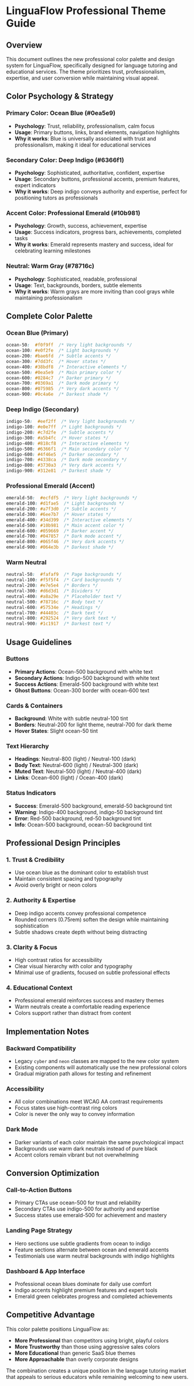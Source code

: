 # LinguaFlow Professional Theme Guide

## Overview
This document outlines the new professional color palette and design system for LinguaFlow, specifically designed for language tutoring and educational services. The theme prioritizes trust, professionalism, expertise, and user conversion while maintaining visual appeal.

## Color Psychology & Strategy

### Primary Color: Ocean Blue (#0ea5e9)
- **Psychology**: Trust, reliability, professionalism, calm focus
- **Usage**: Primary buttons, links, brand elements, navigation highlights
- **Why it works**: Blue is universally associated with trust and professionalism, making it ideal for educational services

### Secondary Color: Deep Indigo (#6366f1)
- **Psychology**: Sophisticated, authoritative, confident, expertise
- **Usage**: Secondary buttons, professional accents, premium features, expert indicators
- **Why it works**: Deep indigo conveys authority and expertise, perfect for positioning tutors as professionals

### Accent Color: Professional Emerald (#10b981)
- **Psychology**: Growth, success, achievement, expertise
- **Usage**: Success indicators, progress bars, achievements, completed tasks
- **Why it works**: Emerald represents mastery and success, ideal for celebrating learning milestones

### Neutral: Warm Gray (#78716c)
- **Psychology**: Sophisticated, readable, professional
- **Usage**: Text, backgrounds, borders, subtle elements
- **Why it works**: Warm grays are more inviting than cool grays while maintaining professionalism

## Complete Color Palette

### Ocean Blue (Primary)
```css
ocean-50:  #f0f9ff  /* Very light backgrounds */
ocean-100: #e0f2fe  /* Light backgrounds */
ocean-200: #bae6fd  /* Subtle accents */
ocean-300: #7dd3fc  /* Hover states */
ocean-400: #38bdf8  /* Interactive elements */
ocean-500: #0ea5e9  /* Main primary color */
ocean-600: #0284c7  /* Darker primary */
ocean-700: #0369a1  /* Dark mode primary */
ocean-800: #075985  /* Very dark accents */
ocean-900: #0c4a6e  /* Darkest shade */
```

### Deep Indigo (Secondary)
```css
indigo-50:  #eef2ff  /* Very light backgrounds */
indigo-100: #e0e7ff  /* Light backgrounds */
indigo-200: #c7d2fe  /* Subtle accents */
indigo-300: #a5b4fc  /* Hover states */
indigo-400: #818cf8  /* Interactive elements */
indigo-500: #6366f1  /* Main secondary color */
indigo-600: #4f46e5  /* Darker secondary */
indigo-700: #4338ca  /* Dark mode secondary */
indigo-800: #3730a3  /* Very dark accents */
indigo-900: #312e81  /* Darkest shade */
```

### Professional Emerald (Accent)
```css
emerald-50:  #ecfdf5  /* Very light backgrounds */
emerald-100: #d1fae5  /* Light backgrounds */
emerald-200: #a7f3d0  /* Subtle accents */
emerald-300: #6ee7b7  /* Hover states */
emerald-400: #34d399  /* Interactive elements */
emerald-500: #10b981  /* Main accent color */
emerald-600: #059669  /* Darker accent */
emerald-700: #047857  /* Dark mode accent */
emerald-800: #065f46  /* Very dark accents */
emerald-900: #064e3b  /* Darkest shade */
```

### Warm Neutral
```css
neutral-50:  #fafaf9  /* Page backgrounds */
neutral-100: #f5f5f4  /* Card backgrounds */
neutral-200: #e7e5e4  /* Borders */
neutral-300: #d6d3d1  /* Dividers */
neutral-400: #a8a29e  /* Placeholder text */
neutral-500: #78716c  /* Body text */
neutral-600: #57534e  /* Headings */
neutral-700: #44403c  /* Dark text */
neutral-800: #292524  /* Very dark text */
neutral-900: #1c1917  /* Darkest text */
```

## Usage Guidelines

### Buttons
- **Primary Actions**: Ocean-500 background with white text
- **Secondary Actions**: Indigo-500 background with white text
- **Success Actions**: Emerald-500 background with white text
- **Ghost Buttons**: Ocean-300 border with ocean-600 text

### Cards & Containers
- **Background**: White with subtle neutral-100 tint
- **Borders**: Neutral-200 for light theme, neutral-700 for dark theme
- **Hover States**: Slight ocean-50 tint

### Text Hierarchy
- **Headings**: Neutral-800 (light) / Neutral-100 (dark)
- **Body Text**: Neutral-600 (light) / Neutral-300 (dark)
- **Muted Text**: Neutral-500 (light) / Neutral-400 (dark)
- **Links**: Ocean-600 (light) / Ocean-400 (dark)

### Status Indicators
- **Success**: Emerald-500 background, emerald-50 background tint
- **Warning**: Indigo-400 background, indigo-50 background tint
- **Error**: Red-500 background, red-50 background tint
- **Info**: Ocean-500 background, ocean-50 background tint

## Professional Design Principles

### 1. Trust & Credibility
- Use ocean blue as the dominant color to establish trust
- Maintain consistent spacing and typography
- Avoid overly bright or neon colors

### 2. Authority & Expertise
- Deep indigo accents convey professional competence
- Rounded corners (0.75rem) soften the design while maintaining sophistication
- Subtle shadows create depth without being distracting

### 3. Clarity & Focus
- High contrast ratios for accessibility
- Clear visual hierarchy with color and typography
- Minimal use of gradients, focused on subtle professional effects

### 4. Educational Context
- Professional emerald reinforces success and mastery themes
- Warm neutrals create a comfortable reading experience
- Colors support rather than distract from content

## Implementation Notes

### Backward Compatibility
- Legacy `cyber` and `neon` classes are mapped to the new color system
- Existing components will automatically use the new professional colors
- Gradual migration path allows for testing and refinement

### Accessibility
- All color combinations meet WCAG AA contrast requirements
- Focus states use high-contrast ring colors
- Color is never the only way to convey information

### Dark Mode
- Darker variants of each color maintain the same psychological impact
- Backgrounds use warm dark neutrals instead of pure black
- Accent colors remain vibrant but not overwhelming

## Conversion Optimization

### Call-to-Action Buttons
- Primary CTAs use ocean-500 for trust and reliability
- Secondary CTAs use indigo-500 for authority and expertise
- Success states use emerald-500 for achievement and mastery

### Landing Page Strategy
- Hero sections use subtle gradients from ocean to indigo
- Feature sections alternate between ocean and emerald accents
- Testimonials use warm neutral backgrounds with indigo highlights

### Dashboard & App Interface
- Professional ocean blues dominate for daily use comfort
- Indigo accents highlight premium features and expert tools
- Emerald green celebrates progress and completed achievements

## Competitive Advantage

This color palette positions LinguaFlow as:
- **More Professional** than competitors using bright, playful colors
- **More Trustworthy** than those using aggressive sales colors
- **More Educational** than generic SaaS blue themes
- **More Approachable** than overly corporate designs

The combination creates a unique position in the language tutoring market that appeals to serious educators while remaining welcoming to new users.